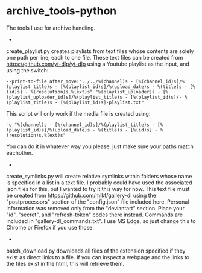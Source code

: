 # archive_tools-python
The tools I use for archive handling.

-

create_playlist.py creates playlists from text files whose contents are solely one path per line, each to one file.
These text files can be created from <https://github.com/yt-dlp/yt-dlp> using a Youtube playlist as the input, and using the switch: 

``` --print-to-file after_move:"../../%(channel)s - [%(channel_id)s]/%(playlist_title)s - [%(playlist_id)s]/%(upload_date)s - %(title)s - [%(id)s] - %(resolution)s.%(ext)s" "%(playlist_uploader)s - [%(playlist_uploader_id)s]/%(playlist_title)s - [%(playlist_id)s]/- %(playlist_title)s - [%(playlist_id)s]-playlist.txt" ``` 

This script will only work if the media file is created using: 

``` -o "%(channel)s - [%(channel_id)s]/%(playlist_title)s - [%(playlist_id)s]/%(upload_date)s - %(title)s - [%(id)s] - %(resolution)s.%(ext)s" ```

You can do it in whatever way you please, just make sure your paths match eachother.

-

create_symlinks.py will create relative symlinks within folders whose name is specified in a list in a text file. I probably could have used the associated json files for this, but I wanted to try it this way for now.
This text file must be created from https://github.com/mikf/gallery-dl using the "postprocessors" section of the "config.json" file included here. Personal information was removed only from the "deviantart" section. Place your "id", "secret", and "refresh-token" codes there instead. Commands are included in "gallery-dl_commands.txt". I use MS Edge, so just change this to Chrome or Firefox if you use those.

-

batch_download.py downloads all files of the extension specified if they exist as direct links to a file. If you can inspect a webpage and the links to the files exist in the html, this will retrieve them.
